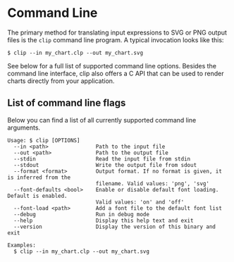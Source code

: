Command Line
============

The primary method for translating input expressions to SVG or PNG output files is
the `clip` command line program. A typical invocation looks like this:

    $ clip --in my_chart.clp --out my_chart.svg

See below for a full list of supported command line options. Besides the command
line interface, clip also offers a C API that can be used to render charts
directly from your application.


List of command line flags
--------------------------

Below you can find a list of all currently supported command line arguments.

    Usage: $ clip [OPTIONS]
      --in <path>               Path to the input file
      --out <path>              Path to the output file
      --stdin                   Read the input file from stdin
      --stdout                  Write the output file from sdout
      --format <format>         Output format. If no format is given, it is inferred from the
                                filename. Valid values: 'png', 'svg'
      --font-defaults <bool>    Enable or disable default font loading. Default is enabled.
                                Valid values: 'on' and 'off'
      --font-load <path>        Add a font file to the default font list
      --debug                   Run in debug mode
      --help                    Display this help text and exit
      --version                 Display the version of this binary and exit

    Examples:
      $ clip --in my_chart.clp --out my_chart.svg

